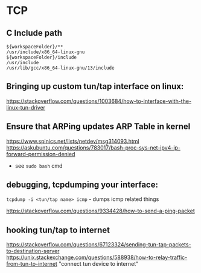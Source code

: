 # TCP



## C Include path
```
${workspaceFolder}/**
/usr/include/x86_64-linux-gnu
${workspaceFolder}/include
/usr/include
/usr/lib/gcc/x86_64-linux-gnu/13/include
```

## Bringing up custom tun/tap interface on linux:
https://stackoverflow.com/questions/1003684/how-to-interface-with-the-linux-tun-driver

## Ensure that ARPing updates ARP Table in kernel
https://www.spinics.net/lists/netdev/msg314093.html
https://askubuntu.com/questions/783017/bash-proc-sys-net-ipv4-ip-forward-permission-denied
- see `sudo bash` cmd

## debugging, tcpdumping your interface:
`tcpdump -i <tun/tap name> icmp` - dumps icmp related things

https://stackoverflow.com/questions/9334428/how-to-send-a-ping-packet

## hooking tun/tap to internet
https://stackoverflow.com/questions/67123324/sending-tun-tap-packets-to-destination-server
https://unix.stackexchange.com/questions/588938/how-to-relay-traffic-from-tun-to-internet
"connect tun device to internet"
